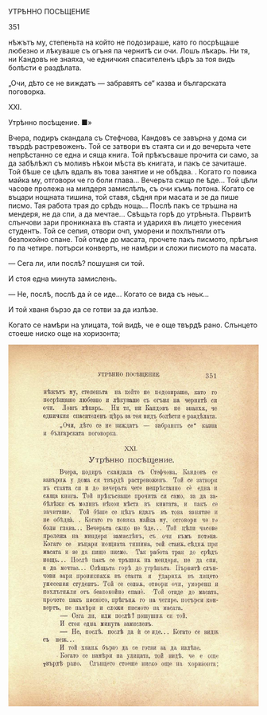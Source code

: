 ﻿УТРѢННО ПОСѢЩЕНИЕ

351

нѣжътъ му, степеньта на който не подозираше, като го посрѣщаше любезно и лѣкуваше съ огъня па чернитѣ си очи. Лошъ лѣкарь. Ни тя, ни Кандовъ не знаяха, че едничкия спасителенъ цѣръ за тоя видъ болѣсти е раздѣлата.

„Очи, дѣто се не виждатъ — забравятъ се“ казва и българската поговорка.

XXI.

Утрѣнно посѣщение. ■»

Вчера, подиръ скандала съ Стефчова, Кандовъ се завърна у дома си твърдѣ растревоженъ. Той се затвори въ стаята си и до вечерьта чете непрѣстанно се една и сяща книга. Той прѣкъсваше прочита си само, за да забѣлѣжп съ моливъ нѣкои мѣста въ книгата, и пакъ се зачиташе. Той бѣше се цѣлъ вдалъ въ това занятие и не обѣдва. . Когато го повика майка му, отговори че го боли глава... Вечерьта сжщо пе ѣде... Той цѣли часове пролежа на мипдеря замислѣлъ, съ очи къмъ потона. Когато се въцари нощната тишина, той ставя, сѣдня при масата и зе да пише писмо. Тая работа трая до срѣдъ нощь... Послѣ пакъ се тръшна на мендеря, не да спи, а да мечтае... Свѣщьта горѣ до утрѣньта. Първитѣ слънчови зари проникнаха въ стаята и ударихя въ лицето унесения студентъ. Той се сепия, отвори очп, уморени и похлътняли отъ безпокойно спане. Той отиде до масата, прочете пакъ писмото, прѣгъня го па четире. потърси конвертъ, не намѣри и сложи писмото па масата.

— Сега ли, или послѣ? пошушня си той.

И стоя една минута замисленъ.

— Не, послѣ, послѣ да ѝ се иде... Когато се вида съ неьк...

И той хваня бързо да се готви за да излѣзе.

Когато се намѣри на улицата, той видѣ, че е още твърдѣ рано. Слънцето стоеше ниско още на хоризонта;

![original](../images/392.jpg)

